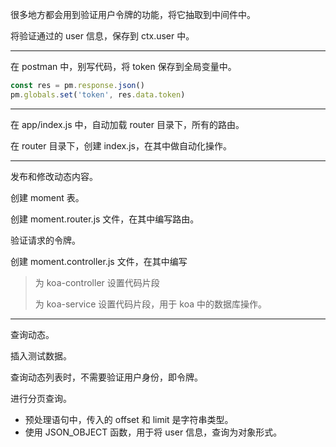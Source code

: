很多地方都会用到验证用户令牌的功能，将它抽取到中间件中。

将验证通过的 user 信息，保存到 ctx.user 中。

---

在 postman 中，别写代码，将 token 保存到全局变量中。

```js
const res = pm.response.json()
pm.globals.set('token', res.data.token)
```

---

在 app/index.js 中，自动加载 router 目录下，所有的路由。

在 router 目录下，创建 index.js，在其中做自动化操作。

---

发布和修改动态内容。

创建 moment 表。

创建 moment.router.js 文件，在其中编写路由。

验证请求的令牌。

创建 moment.controller.js 文件，在其中编写

> 为 koa-controller 设置代码片段
>
> 为 koa-service 设置代码片段，用于 koa 中的数据库操作。

---

查询动态。

插入测试数据。

查询动态列表时，不需要验证用户身份，即令牌。

进行分页查询。

- 预处理语句中，传入的 offset 和 limit 是字符串类型。
- 使用 JSON_OBJECT 函数，用于将 user 信息，查询为对象形式。